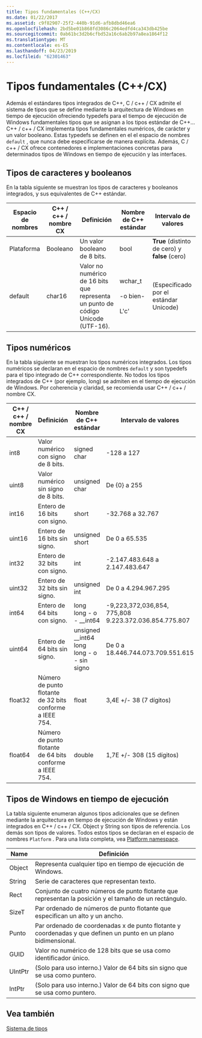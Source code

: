 ```yaml
---
title: Tipos fundamentales (C++/CX)
ms.date: 01/22/2017
ms.assetid: c9f82907-25f2-440b-91d6-afb8dbd46ea6
ms.openlocfilehash: 2bd5be01b868fd3086c2064edfd4ca343db425be
ms.sourcegitcommit: 0ab61bc3d2b6cfbd52a16c6ab2b97a8ea1864f12
ms.translationtype: MT
ms.contentlocale: es-ES
ms.lasthandoff: 04/23/2019
ms.locfileid: "62301463"
---
```

# <a name="fundamental-types-ccx"></a>Tipos fundamentales (C++/CX)

Además el estándares tipos integrados de C++, C / c++ / CX admite el sistema de tipos que se define mediante la arquitectura de Windows en tiempo de ejecución ofreciendo typedefs para el tiempo de ejecución de Windows fundamentales tipos que se asignan a los tipos estándar de C++... C++ / c++ / CX implementa tipos fundamentales numéricos, de carácter y un valor booleano. Estas typedefs se definen en el el espacio de nombres `default` , que nunca debe especificarse de manera explícita. Además, C / c++ / CX ofrece contenedores e implementaciones concretas para determinados tipos de Windows en tiempo de ejecución y las interfaces.

## <a name="boolean-and-character-types"></a>Tipos de caracteres y booleanos

En la tabla siguiente se muestran los tipos de caracteres y booleanos integrados, y sus equivalentes de C++ estándar.

|Espacio de nombres|C++ / c++ / nombre CX|Definición|Nombre de C++ estándar|Intervalo de valores|
|---------------|-----------------------------------------------------------------------|----------------|-------------------------|---------------------|
|Plataforma|Booleano|Un valor booleano de 8 bits.|bool|**True** (distinto de cero) y **false** (cero)|
|default|char16|Valor no numérico de 16 bits que representa un punto de código Unicode (UTF-16).|wchar_t<br /><br /> -o bien-<br /><br /> L'c'|(Especificado por el estándar Unicode)|

## <a name="numeric-types"></a>Tipos numéricos

En la tabla siguiente se muestran los tipos numéricos integrados. Los tipos numéricos se declaran en el espacio de nombres `default` y son typedefs para el tipo integrado de C++ correspondiente. No todos los tipos integrados de C++ (por ejemplo, long) se admiten en el tiempo de ejecución de Windows. Por coherencia y claridad, se recomienda usar C++ / c++ / nombre CX.

|C++ / c++ / nombre CX|Definición|Nombre de C++ estándar|Intervalo de valores|
|-----------------------------------------------------------------------|----------------|-------------------------|---------------------|
|int8|Valor numérico con signo de 8 bits.|signed char|-128 a 127|
|uint8|Valor numérico sin signo de 8 bits.|unsigned char|De {0} a 255|
|int16|Entero de 16 bits con signo.|short|-32.768 a 32.767|
|uint16|Entero de 16 bits sin signo.|unsigned short|De 0 a 65.535|
|int32|Entero de 32 bits con signo.|int|-2.147.483.648 a 2.147.483.647|
|uint32|Entero de 32 bits sin signo.|unsigned int|De 0 a 4.294.967.295|
|int64|Entero de 64 bits con signo.|long long - o - __int64|-9,223,372,036,854, 775,808 9.223.372.036.854.775.807|
|uint64|Entero de 64 bits sin signo.|unsigned __int64 long long - o - sin signo|De 0 a 18.446.744.073.709.551.615|
|float32|Número de punto flotante de 32 bits conforme a IEEE 754.|float|3,4E +/- 38 (7 dígitos)|
|float64|Número de punto flotante de 64 bits conforme a IEEE 754.|double|1,7E +/- 308 (15 dígitos)|

## <a name="windows-runtime-types"></a>Tipos de Windows en tiempo de ejecución

La tabla siguiente enumeran algunos tipos adicionales que se definen mediante la arquitectura en tiempo de ejecución de Windows y están integrados en C++ / c++ / CX. Object y String son tipos de referencia. Los demás son tipos de valores. Todos estos tipos se declaran en el espacio de nombres `Platform` . Para una lista completa, vea [Platform namespace](../cppcx/platform-namespace-c-cx.md).

|Name|Definición|
|----------|----------------|
|Object|Representa cualquier tipo en tiempo de ejecución de Windows.|
|String|Serie de caracteres que representan texto.|
|Rect|Conjunto de cuatro números de punto flotante que representan la posición y el tamaño de un rectángulo.|
|SizeT|Par ordenado de números de punto flotante que especifican un alto y un ancho.|
|Punto|Par ordenado de coordenadas x de punto flotante y coordenadas y que definen un punto en un plano bidimensional.|
|GUID|Valor no numérico de 128 bits que se usa como identificador único.|
|UIntPtr|(Solo para uso interno.) Valor de 64 bits sin signo que se usa como puntero.|
|IntPtr|(Solo para uso interno.)  Valor de 64 bits con signo que se usa como puntero.|

## <a name="see-also"></a>Vea también

[Sistema de tipos](../cppcx/type-system-c-cx.md)
